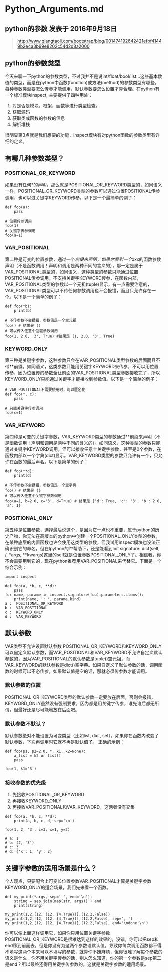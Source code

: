 Python_Arguments.md
======================================================================

## python的参数 发表于 2016年9月18日
> http://www.qiangtaoli.com/bootstrap/blog/001474192642421efbf41449b2e4a3b99e8202c54d2d8a2000

## python的参数类型 
今天来聊一下python的参数类型，不过我并不是说int/float/bool/list...这些基本数值的类型，而是在python中函数(function)或方法(method)的参数类型有哪些，每种参数类型要怎么传参才能调用，默认参数要怎么设置才算合理。在python有一个标准模块inspect, 主要提供了四种用处：

1. 对是否是模块，框架，函数等进行类型检查。 
2. 获取源码 
3. 获取类或函数的参数的信息 
4. 解析堆栈 

很明显第3点就是我们想要的功能，inspect模块有对python函数的参数类型有详细的定义。

## 有哪几种参数类型？

### POSITIONAL_OR_KEYWORD 
如果没有任何*的声明，那么就是POSITIONAL_OR_KEYWORD类型的，如同语义一样，POSITIONAL_OR_KEYWORD类型的参数可以通过位置POSITIONAL传参调用，也可以过关键字KEYWORD传参。以下是一个最简单的例子：
```
def foo(a): 
    pass

# 位置传参调用
foo(1)
# 关键字传参调用
foo(a=1)
```

### VAR_POSITIONAL 
第二种是可变的位置参数，通过一个*前缀来声明，如果你看到一个*xxx的函数参数声明（不是函数调用！声明和调用是两种不同的含义的），那一定是属于VAR_POSITIONAL类型的，如同语义，这种类型的参数只能通过位置POSITIONAL传参调用，不支持关键字KEYWORD传参，在函数内部，VAR_POSITIONAL类型的参数以一个元祖(tuple)显示，有一点需要注意的，VAR_POSITIONAL类型可以不传任何参数调用也不会报错，而且只允许存在一个。以下是一个简单的例子：

```
def foo(*b):
    print(b)

# 不传参数不会报错，参数值是一个空元祖  
foo() # 结果是 ()
# 可以传入任意个位置参数调用
foo(1, 2.0, '3', True) #结果是 (1, 2.0, '3', True)
```

### KEYWORD_ONLY 
第三种是关键字参数，这种参数只会在VAR_POSITIONAL类型参数的后面而且不带**前缀。如同语义，这类参数只能用关键字KEYWORD来传参，不可以用位置传参，因为位置传的参数全让前面的VAR_POSITIONAL类型参数接收完了，所以KEYWORD_ONLY只能通过关键字才能接收到参数值。以下是一个简单的例子：
```
# VAR_POSITIONAL不需要使用时，可以匿名化
def foo(*, c):
    pass

# 只能关键字传参调用
foo(c=1)
```

### VAR_KEYWORD 
第四种是可变的关键字参数，VAR_KEYWORD类型的参数通过**前缀来声明（不是函数调用！声明和调用是两种不同的含义的）。如同语义，这种类型的参数只能通过关键字KEYWORD调用，但可以接收任意个关键字参数，甚至是0个参数，在函数内部以一个字典(dict)显示。VAR_KEYWORD类型的参数只允许有一个，只允许在函数的最后声名。以下是简单的例子：
```
def foo(**d):
    print(d)

# 不传参数不会报错，参数值是一个空字典
foo() # 结果是 {}
# 可以传入任意个关键字参数调用
foo(a=1, b=2.0, c='3', d=True) # 结果是 {'d': True, 'c': '3', 'b': 2.0, 'a': 1}
```

### POSITIONAL_ONLY 
第五种是位置参数，选择最后说这个，是因为它一点也不重要，属于python的历史产物，你无法在高版本的python中创建一个POSITIONAL_ONLY类型的参数，在某种底层的内置函数也许会使用这类型的参数，但我试用inspect模块也没法正确识别它的命名，但在Ipython的??帮助下，还是能看到Init signature: dict(self, /, *args, **kwargs)这里的self就是位置参数POSITIONAL_ONLY了。相信我，你不会需要用到它的，现在python推荐用VAR_POSITIONAL来代替它。下面是一个综合示例：

```
import inspect

def foo(a, *b, c, **d):
    pass
for name, parame in inspect.signature(foo).parameters.items():
    print(name, ': ', parame.kind)
a :  POSITIONAL_OR_KEYWORD
b :  VAR_POSITIONAL
c :  KEYWORD_ONLY
d :  VAR_KEYWORD
```

## 默认参数

VAR类型不允许设置默认参数
POSITIONAL_OR_KEYWORD和KEYWORD_ONLY可以自定义默认参数，而VAR_POSITIONAL和VAR_KEYWORD不允许自定义默认参数的，因为VAR_POSITIONAL的默认参数是tuple()空元祖，而VAR_KEYWORD的默认参数是dict()空字典。如果自定义了默认参数的话，调用函数的时候可以不必传参，如果默认值是空的话，那就必须传参数才能调用。

### 默认参数的位置 
POSITIONAL_OR_KEYWORD类型的默认参数一定要放在后面，否则会报错，KEYWORD_ONLY虽然没有强制要求，因为都是用关键字传参，谁先谁后都无所谓，但最好还是尽可能地放在后面吧。

### 默认参数不默认？ 
默认参数绝对不能设置为可变类型（比如list, dict, set），如果你在函数内改变了默认参数，下次再调用时它就不再是默认值了。
正确的示例：
```
def foo(p1, p2=2.0, *, k1, k2=None):
    a_list = k2 or list()
    pass

foo(1, k1='3')
```

### 接收参数的优先级

1. 先接收POSITIONAL_OR_KEYWORD
2. 再接收KEYWORD_ONLY
3. 再接收VAR_POSITIONAL和VAR_KEYWORD，这两者没有交集

```
def foo(a, *b, c, **d):
    print(a, b, c, d, sep='\n')

foo(1, 2, '3', c=3, x=1, y=2)

# a: 1
# b: (2, '3')
# c: 3
# d: {'x': 1, 'y': 2}
```

## 关键字参数的适用场景是什么？

个人观点，只要配合上可变长位置参数VAR_POSITIONAL才算是关键字参数KEYWORD_ONLY的适合场景，我们先来看一个函数。

```
def my_print(*args, sep=' ', end='\n'):
    string = sep.join(map(str, args)) + end
    print(string)

my_print(1,2,[12, (12, {4,True})],(12.2,False))
my_print(1,2,[12, (12, {4,True})],(12.2,False), sep=', ')
my_print(1,2,[12, (12, {4,True})],(12.2,False), end='\ndone!\n')
```

你可以像上面这样调用它，如果你只用位置关键字参数POSITIONAL_OR_KEYWORD是很难达到这样的效果的，没错，你可以把sep和end移到前面去，但是你没有为这两个参数设默认值，导致你每次调用函数都不得不填写这两个本来可以不填写的参数，就算你不嫌麻烦，但你很难了解每个参数的语义是什么，你不用关键字传参的话，别人怎么知道，你的第一个参数是sep第二是end？所以最终还得用关键字传参数的。这就是关键字参数的适用场景。